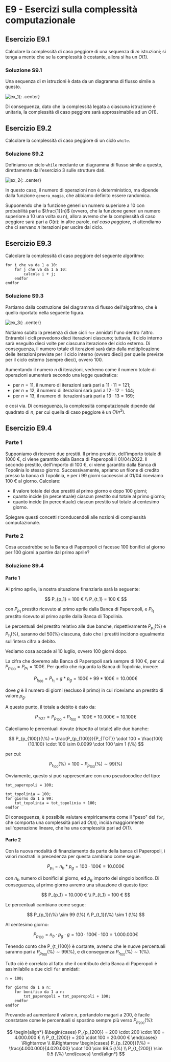 # E9 - Esercizi sulla complessità computazionale

## Esercizio E9.1

Calcolare la complessità di caso peggiore di una sequenza di $m$ istruzioni; si tenga a mente che se la complessità è costante, allora si ha un $O(1)$.

### Soluzione S9.1

Una sequenza di $m$ istruzioni è data da un diagramma di flusso simile a questo.

![ex_1](./images/ex_1.png){: .center}

Di conseguenza, dato che la complessità legata a ciascuna istruzione è unitaria, la complessità di caso peggiore sarà approssimabile ad un $O(1)$.

## Esercizio E9.2

Calcolare la complessità di caso peggiore di un ciclo `while`.

### Soluzione S9.2

Definiamo un ciclo `while` mediante un diagramma di flusso simile a questo, direttamente dall'esercizio 3 sulle strutture dati.

![ex_2](./images/ex_2.png){: .center}

In questo caso, il numero di operazioni non è deterministico, ma dipende dalla funzione `genera_magia`, che abbiamo definito essere randomica.

Supponendo che la funzione generi un numero superiore a 10 con probabilità pari a $\frac{1}{n}$ (ovvero, che la funzione generi un numero superiore a 10 una volta su n), allora avremo che la complessità di caso peggiore sarà pari a $O(n)$: in altre parole, *nel caso peggiore*, ci attendiamo che ci servano $n$ iterazioni per uscire dal ciclo.

## Esercizio E9.3

Calcolare la complessità di caso peggiore del seguente algoritmo:

```linenums="1"
for i che va da 1 a 10:
    for j che va da 1 a 10:
        calcola i + j;
    endfor
endfor
```

### Soluzione S9.3

Partiamo dalla costruzione del diagramma di flusso dell'algoritmo, che è quello riportato nella seguente figura.

![ex_3](./images/ex_3.png){: .center}

Notiamo subito la presenza di due cicli `for` annidati l'uno dentro l'altro. Entrambi i cicli prevedono dieci iterazioni ciascuno; tuttavia, il ciclo interno sarà eseguito dieci volte per ciascuna iterazione del ciclo esterno. Di conseguenza, il numero totale di iterazioni sarà dato dalla moltiplicazione delle iterazioni previste per il ciclo interno (ovvero dieci) per quelle previste per il ciclo esterno (sempre dieci), ovvero 100.

Aumentando il numero $n$ di iterazioni, vedremo come il numero totale di operazioni aumenterà secondo una legge quadratica:

* per $n=11$, il numero di iterazioni sarà pari a $11 \cdot 11 = 121$;
* per $n=12$, il numero di iterazioni sarà pari a $12 \cdot 12 = 144$;
* per $n=13$, il numero di iterazioni sarà pari a $13 \cdot 13 = 169$;

e così via. Di conseguenza, la complessità computazionale dipende dal quadrato di $n$, per cui quella di caso peggiore è un $O(n^2)$.

## Esercizio E9.4

### Parte 1

Supponiamo di ricevere due prestiti. Il primo prestito, dell'importo totale di 1000 €, ci viene garantito dalla Banca di Paperopoli il 01/04/2022. Il secondo prestito, dell'importo di 100 €, ci viene garantito dalla Banca di Topolinia lo stesso giorno. Successivamente, apriamo un filone di credito presso la banca di Topolinia, e per i 99 giorni successivi al 01/04 riceviamo 100 € al giorno. Calcolare:

* il valore totale dei due prestiti al primo giorno e dopo 100 giorni;
* quanto incide (in percentuale) ciascun prestito sul totale al primo giorno;
* quanto incide (in percentuale) ciascun prestito sul totale al centesimo giorno.

Spiegare questi concetti riconducendoli alle nozioni di complessità computazionale.

### Parte 2

Cosa accadrebbe se la Banca di Paperopoli ci facesse 100 bonifici al giorno per 100 giorni a partire dal primo aprile?

### Soluzione S9.4

#### Parte 1

Al primo aprile, la nostra situazione finanziaria sarà la seguente:

$$
P_{p_1} = 100 € \\
P_{t_1} = 100 €
$$

con $P_{p_1}$ prestito ricevuto al primo aprile dalla Banca di Paperopoli, e $P_{t_1}$ prestito ricevuto al primo aprile dalla Banca di Topolinia.

Le percentuali del prestito relativo alle due banche, rispettivamente $P_{p_1}(\%)$ e $P_{t_1}(\%)$, saranno del $50(\%)$ ciascuna, dato che i prestiti incidono egualmente sull'intera cifra a debito.

Vediamo cosa accade al 10 luglio, ovvero 100 giorni dopo.

La cifra che dovremo alla Banca di Paperopoli sarà sempre di 100 €, per cui $P_{p_{100}} = P_{p_1} = 100 €$. Per quello che riguarda la Banca di Topolinia, invece:

$$
P_{t_{100}} = P_{t_1} + g * p_g = 100 € + 99 * 100 € = 10.000 €
$$

dove $g$ è il numero di giorni (escluso il primo) in cui riceviamo un prestito di valore $p_g$.

A questo punto, il totale a debito è dato da:

$$
P_{TOT} = P_{p_{100}} + P_{t_{100}} = 100 € + 10.000 € = 10.100 €
$$

Calcoliamo le percentuali dovute (rispetto al totale) alle due banche:

$$
P_{p_{100}}(\%) = \frac{P_{p_{100}}}{P_{TOT}} \cdot 100 = \frac{100}{10.100} \cdot 100 \sim 0.0099 \cdot 100 \sim 1 (\%)
$$

per cui:

$$
P_{t_{100}}(\%) = 100 - P_{p_{100}}(\%) \sim 99 (\%)
$$

Ovviamente, questo si può rappresentare con uno pseudocodice del tipo:

```linenums="1"
tot_paperopoli = 100;

tot_topolinia = 100;
for giorno da 1 a 99:
    tot_topolinia = tot_topolinia + 100;
endfor
```

Di conseguenza, è possibile valutare empiricamente come il "peso" del `for`, che comporta una complessità pari ad $O(n)$, incida maggiormente sull'operazione lineare, che ha una complessità pari ad $O(1)$.

#### Parte 2

Con la nuova modalità di finanziamento da parte della banca di Paperopoli, i valori mostrati in precedenza per questa cambiano come segue.

$$
P_{p_1} = n_b * p_g = 100 \cdot 100 € = 10.000 €
$$

con $n_b$ numero di bonifici al giorno, ed $p_g$ importo del singolo bonifico. Di conseguenza, al primo giorno avremo una situazione di questo tipo:

$$
P_{p_1} = 10.000 € \\
P_{t_1} = 100 €
$$

Le percentuali cambiano come segue:

$$
P_{p_1}(\%) \sim 99 (\%) \\
P_{t_1}(\%) \sim 1 (\%)
$$

Al centesimo giorno:

$$
P_{p_{100}} = n_b \cdot p_g \cdot g = 100 \cdot 100 € \cdot 100 =  1.000.000 €
$$

Tenendo conto che P_{t_{100}} è costante, avremo che le nuove percentuali saranno pari a $P_{p_{100}}(\%) \sim 99 (\%)$, e di conseguenza $P_{t_{100}}(\%) \sim 1 (\%)$.

Tutto ciò è correlato al fatto che il contributo della Banca di Paperopoli è assimilabile a due cicli `for` annidati:

```linenums="1"
n = 100;

for giorno da 1 a n:
	for bonifico da 1 a n:
		tot_paperopoli = tot_paperopoli + 100;
	endfor
endfor
```

Provando ad aumentare il valore $n$, portandolo magari a 200, è facile constatare come le percentuali si spostino sempre più verso $P_{p_{200}}(\%)$:

$$
\begin{align*}
    &\begin{cases}
        P_{p_{200}} = 200 \cdot 200 \cdot 100 = 4.000.000 € \\
        P_{t_{200}} = 200 \cdot 100 = 20.000 €
    \end{cases} \Rightarrow \\
    &\Rightarrow \begin{cases}
        P_{p_{200}}(\%) = \frac{4.000.000}{4.020.000} \cdot 100 \sim 99.5 (\%) \\ 
        P_{t_{200}} \sim 0.5 (\%)
    \end{cases}
\end{align*}
$$
